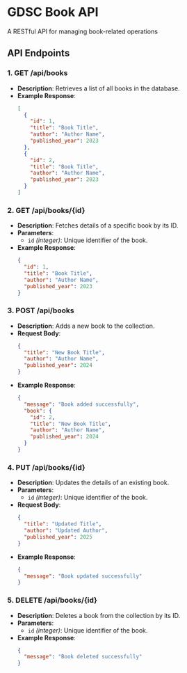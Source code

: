 # GDSC Book API

A RESTful API for managing book-related operations

## API Endpoints

### 1. **GET /api/books**
   - **Description**: Retrieves a list of all books in the database.
   - **Example Response**:
     ```json
     [
       {
         "id": 1,
         "title": "Book Title",
         "author": "Author Name",
         "published_year": 2023
       },
       {
         "id": 2,
         "title": "Book Title",
         "author": "Author Name",
         "published_year": 2023
       }
     ]
     ```

### 2. **GET /api/books/{id}**
   - **Description**: Fetches details of a specific book by its ID.
   - **Parameters**: 
     - `id` _(integer)_: Unique identifier of the book.
   - **Example Response**:
     ```json
     {
       "id": 1,
       "title": "Book Title",
       "author": "Author Name",
       "published_year": 2023
     }
     ```

### 3. **POST /api/books**
   - **Description**: Adds a new book to the collection.
   - **Request Body**:
     ```json
     {
       "title": "New Book Title",
       "author": "Author Name",
       "published_year": 2024
     }
     ```
   - **Example Response**:
     ```json
     {
       "message": "Book added successfully",
       "book": {
         "id": 2,
         "title": "New Book Title",
         "author": "Author Name",
         "published_year": 2024
       }
     }
     ```

### 4. **PUT /api/books/{id}**
   - **Description**: Updates the details of an existing book.
   - **Parameters**:
     - `id` _(integer)_: Unique identifier of the book.
   - **Request Body**:
     ```json
     {
       "title": "Updated Title",
       "author": "Updated Author",
       "published_year": 2025
     }
     ```
   - **Example Response**:
     ```json
     {
       "message": "Book updated successfully"
     }
     ```

### 5. **DELETE /api/books/{id}**
   - **Description**: Deletes a book from the collection by its ID.
   - **Parameters**:
     - `id` _(integer)_: Unique identifier of the book.
   - **Example Response**:
     ```json
     {
       "message": "Book deleted successfully"
     }
     ```

